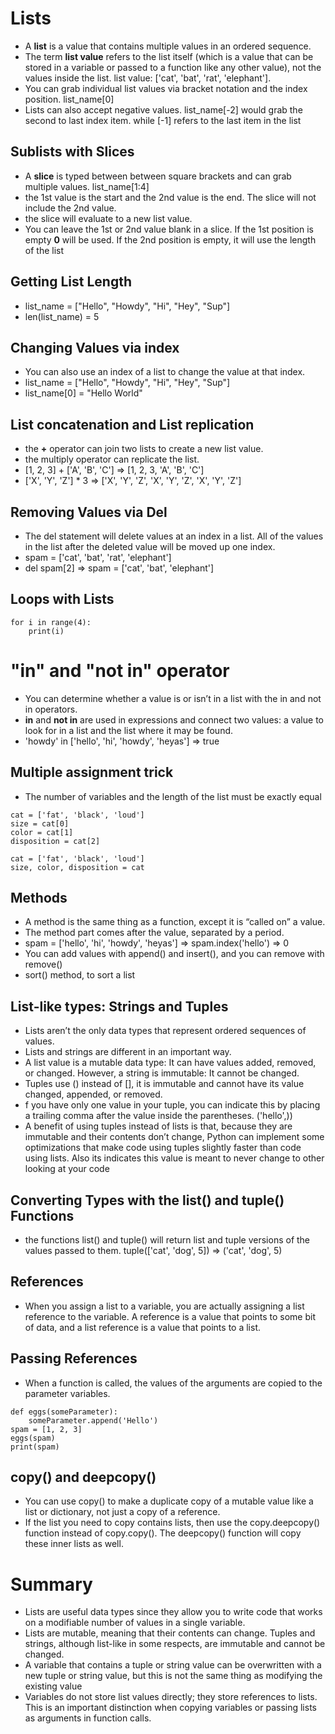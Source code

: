 # Lists
- A **list** is a value that contains multiple values in an ordered sequence.
- The term **list value** refers to the list itself (which is a value that can be stored in a variable or passed to a function like any other value), not the values inside the list. list value: ['cat', 'bat', 'rat', 'elephant'].
- You can grab individual list values via bracket notation and the index position. list_name[0]
- Lists can also accept negative values. list_name[-2] would grab the second to last index item. while [-1] refers to the last item in the list

## Sublists with Slices
- A **slice** is typed between between square brackets and can grab multiple values. list_name[1:4]
- the 1st value is the start and the 2nd value is the end. The slice will not include the 2nd value.
- the slice will evaluate to a new list value.
- You can leave the 1st or 2nd value blank in a slice. If the 1st position is empty **0** will be used. If the 2nd position is empty, it will use the length of the list

## Getting List Length
- list_name = ["Hello", "Howdy", "Hi", "Hey", "Sup"]
- len(list_name) = 5

## Changing Values via index
- You can also use an index of a list to change the value at that index.
- list_name = ["Hello", "Howdy", "Hi", "Hey", "Sup"]
- list_name[0] = "Hello World"

## List concatenation and List replication
- the **+** operator can join two lists to create a new list value.
- the multiply operator can replicate the list.
- [1, 2, 3] + ['A', 'B', 'C'] => [1, 2, 3, 'A', 'B', 'C']
- ['X', 'Y', 'Z'] * 3 => ['X', 'Y', 'Z', 'X', 'Y', 'Z', 'X', 'Y', 'Z']

## Removing Values via Del
- The del statement will delete values at an index in a list. All of the values
in the list after the deleted value will be moved up one index.
- spam = ['cat', 'bat', 'rat', 'elephant']
- del spam[2] => spam = ['cat', 'bat', 'elephant']

## Loops with Lists
```
for i in range(4):
    print(i)
```

# "in" and "not in" operator
- You can determine whether a value is or isn’t in a list with the in and not in operators.
- **in** and **not in** are used in expressions and connect two values: a value to look for in a list and the list where it may be found.
- 'howdy' in ['hello', 'hi', 'howdy', 'heyas'] => true

## Multiple assignment trick
- The number of variables and the length of the list must be exactly equal
```
cat = ['fat', 'black', 'loud']
size = cat[0]
color = cat[1]
disposition = cat[2]

cat = ['fat', 'black', 'loud']
size, color, disposition = cat
```

## Methods
- A method is the same thing as a function, except it is “called on” a value.
- The method part comes after the value, separated by a period.
- spam = ['hello', 'hi', 'howdy', 'heyas'] => spam.index('hello') => 0
- You can add values with append() and insert(), and you can remove with remove()
- sort() method, to sort a list

## List-like types: Strings and Tuples
- Lists aren’t the only data types that represent ordered sequences of values.
- Lists and strings are different in an important way.
- A list value is a mutable data type: It can have values added, removed, or changed. However, a string is immutable: It cannot be changed.
- Tuples use () instead of [], it is immutable and cannot have its value changed, appended, or removed.
- f you have only one value in your tuple, you can indicate this by placing a trailing comma after the value inside the parentheses. ('hello',))
- A benefit of using tuples instead of lists is that, because they are immutable and their contents don’t change, Python can implement some optimizations that make code using tuples slightly faster than code using lists. Also its indicates this value is meant to never change to other looking at your code

## Converting Types with the list() and tuple() Functions
- the functions list() and tuple() will return list and tuple versions
of the values passed to them. tuple(['cat', 'dog', 5]) => ('cat', 'dog', 5)

## References
- When you assign a list to a variable, you are actually assigning a list reference to the variable. A reference is a value that points to some bit of data, and a list reference is a value that points to a list.

## Passing References
- When a function is called, the values of the arguments are copied to the parameter variables.
```
def eggs(someParameter):
    someParameter.append('Hello')
spam = [1, 2, 3]
eggs(spam)
print(spam)

```

## copy() and deepcopy()
- You can use copy() to make a duplicate copy of a mutable value like a list or dictionary, not just a copy of a reference.
- If the list you need to copy contains lists, then use the copy.deepcopy() function instead of copy.copy(). The deepcopy() function will copy these inner lists as well.


# Summary
- Lists are useful data types since they allow you to write code that works on a modifiable number of values in a single variable.
- Lists are mutable, meaning that their contents can change. Tuples and strings, although list-like in some respects, are immutable and cannot be changed.
- A variable that contains a tuple or string value can be overwritten with a new tuple or string value, but this is not the same thing as modifying the existing value
- Variables do not store list values directly; they store references to lists. This is an important distinction when copying variables or passing lists as arguments in function calls.
